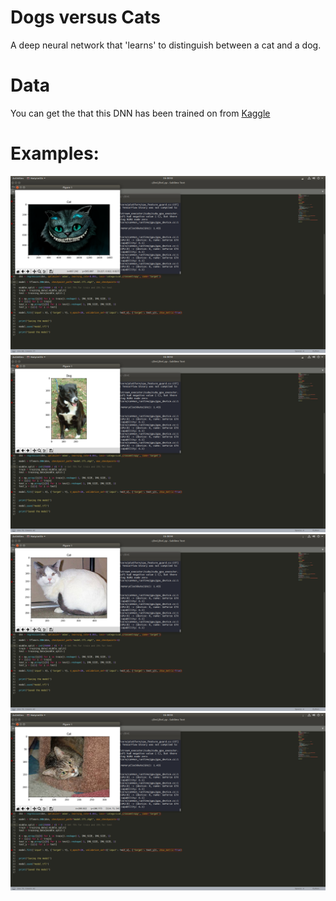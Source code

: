 # Dogs versus Cats

A deep neural network that 'learns' to distinguish between a cat and a dog.
# Data
You can get the that this DNN has been trained on from
[Kaggle](https://www.kaggle.com/c/dogs-vs-cats/data)

# Examples:
![Example](images/ss1.png)
![Example](images/ss2.png)
![Example](images/ss3.png)
![Example](images/ss4.png)

